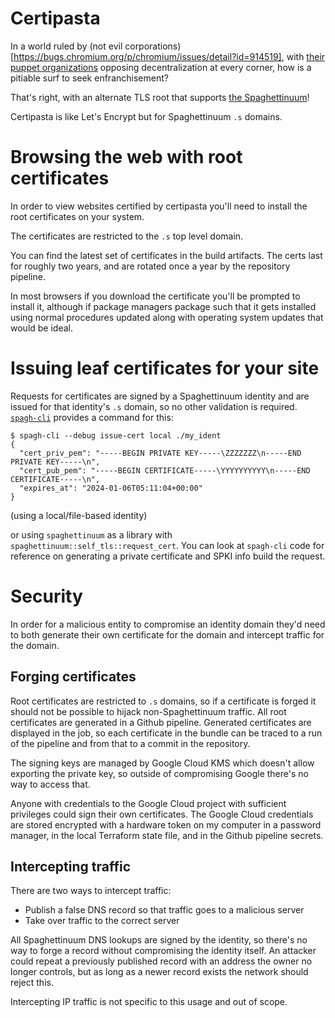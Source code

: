 # Certipasta

In a world ruled by (not evil corporations)[https://bugs.chromium.org/p/chromium/issues/detail?id=914519], with [their puppet organizations](https://bugzilla.mozilla.org/show_bug.cgi?id=1450674) opposing decentralization at every corner, how is a pitiable surf to seek enfranchisement?

That's right, with an alternate TLS root that supports [the Spaghettinuum](https://github.com/andrewbaxter/spaghettinuum)!

Certipasta is like Let's Encrypt but for Spaghettinuum `.s` domains.

# Browsing the web with root certificates

In order to view websites certified by certipasta you'll need to install the root certificates on your system.

The certificates are restricted to the `.s` top level domain.

You can find the latest set of certificates in the build artifacts.  The certs last for roughly two years, and are rotated once a year by the repository pipeline.

In most browsers if you download the certificate you'll be prompted to install it, although if package managers package such that it gets installed using normal procedures updated along with operating system updates that would be ideal.

# Issuing leaf certificates for your site

Requests for certificates are signed by a Spaghettinuum identity and are issued for that identity's `.s` domain, so no other validation is required.  [`spagh-cli`](https://github.com/andrewbaxter/spaghettinuum) provides a command for this:

```
$ spagh-cli --debug issue-cert local ./my_ident
{
  "cert_priv_pem": "-----BEGIN PRIVATE KEY-----\ZZZZZZZ\n-----END PRIVATE KEY-----\n",
  "cert_pub_pem": "-----BEGIN CERTIFICATE-----\YYYYYYYYYY\n-----END CERTIFICATE-----\n",
  "expires_at": "2024-01-06T05:11:04+00:00"
}
```
(using a local/file-based identity)

or using `spaghettinuum` as a library with `spaghettinuum::self_tls::request_cert`.  You can look at `spagh-cli` code for reference on generating a private certificate and SPKI info build the request.

# Security

In order for a malicious entity to compromise an identity domain they'd need to both generate their own certificate for the domain and intercept traffic for the domain.

## Forging certificates

Root certificates are restricted to `.s` domains, so if a certificate is forged it should not be possible to hijack non-Spaghettinuum traffic.  All root certificates are generated in a Github pipeline.  Generated certificates are displayed in the job, so each certificate in the bundle can be traced to a run of the pipeline and from that to a commit in the repository.

The signing keys are managed by Google Cloud KMS which doesn't allow exporting the private key, so outside of compromising Google there's no way to access that.

Anyone with credentials to the Google Cloud project with sufficient privileges could sign their own certificates.  The Google Cloud credentials are stored encrypted with a hardware token on my computer in a password manager, in the local Terraform state file, and in the Github pipeline secrets.

## Intercepting traffic

There are two ways to intercept traffic:

- Publish a false DNS record so that traffic goes to a malicious server
- Take over traffic to the correct server

All Spaghettinuum DNS lookups are signed by the identity, so there's no way to forge a record without compromising the identity itself.  An attacker could repeat a previously published record with an address the owner no longer controls, but as long as a newer record exists the network should reject this.

Intercepting IP traffic is not specific to this usage and out of scope.